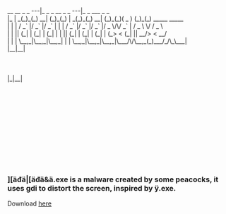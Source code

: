 <span>
  __ __ _   _   ---|_   _ _ __ _   _   ---|_   _  ___   _   _                <br>
 |_ | _(_)_(_) __| (_)_(_) | _(_)_(_) __| (_)_(_)( _ ) (_)_(_)  _____  _____ <br>
  | | | / _` |/ _` |/ _` | | | / _` |/ _` |/ _` |/ _ \/\/ _` | / _ \ \/ / _ \<br>
  | | || (_| | (_| | (_| | | || (_| | (_| | (_| | (_>  < (_| ||  __/>  <  __/<br>
  | | | \__,_|\__,_|\__,_| | | \__,_|\__,_|\__,_|\___/\/\__,_(_)___/_/\_\___|<br>
 |__|__| <br><br><br><br>|_|__|<br><br><br><br><br><br><br><br><br><br><br><br>

 </span>

<h3>
][äđä|[äđä&ä.exe is a malware created by some peacocks, it uses gdi to distort the screen, inspired by ÿ.exe.
</h3>

<span>
Download <a href="main.exe">here</a>
</span>
